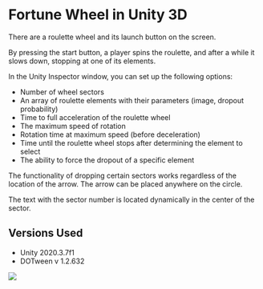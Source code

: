# Fortune Wheel in Unity 3D

There are a roulette wheel and its launch button on the screen.

By pressing the start button, a player spins the roulette, and after a while it slows down, stopping at one of its elements.

In the Unity Inspector window, you can set up the following options:

<ul>
<li>Number of wheel sectors</li>
<li>An array of roulette elements with their parameters (image, dropout probability)</li>
<li>Time to full acceleration of the roulette wheel</li>
<li>The maximum speed of rotation</li>
<li>Rotation time at maximum speed (before deceleration)</li>
<li>Time until the roulette wheel stops after determining the element to select</li>
<li>The ability to force the dropout of a specific element</li>
</ul>

The functionality of dropping certain sectors works regardless of the location of the arrow. The arrow can be placed anywhere on the circle.

The text with the sector number is located dynamically in the center of the sector.

## Versions Used
<ul>
<li>Unity 2020.3.7f1</li>
<li>DOTween v 1.2.632</li>
</ul>
<img src="https://user-images.githubusercontent.com/48056797/185156707-1e3b0764-24bf-4f34-a4e2-765d2979a4be.png">
